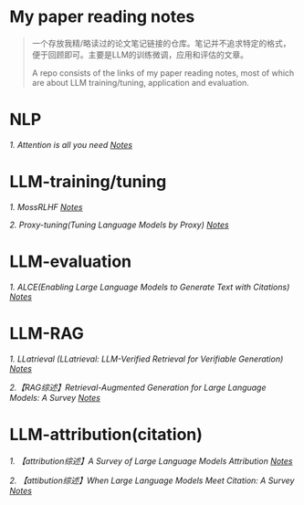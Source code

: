 # My paper reading notes
> 一个存放我精/略读过的论文笔记链接的仓库。笔记并不追求特定的格式，便于回顾即可。主要是LLM的训练微调，应用和评估的文章。
> 
> A repo consists of the links of my paper reading notes, most of which are about LLM training/tuning, application and evaluation.

# NLP
*1. Attention is all you need  [Notes](https://blog.csdn.net/major_in_data_/article/details/135584600)*


# LLM-training/tuning
*1. MossRLHF [Notes](https://www.yuque.com/g/muamuamu/woexg6/loua2xo5i80lcmmz/collaborator/join?token=BYCafWa3jjNRuNmU&source=doc_collaborator#)*

*2. Proxy-tuning(Tuning Language Models by Proxy) [Notes](https://www.yuque.com/g/muamuamu/woexg6/go5grembwz9y50qx/collaborator/join?token=8NxSZOn4X6WfjYwJ&source=doc_collaborator#)*


# LLM-evaluation
*1. ALCE(Enabling Large Language Models to Generate Text with Citations) [Notes](https://blog.csdn.net/major_in_data_/article/details/135581797)*


# LLM-RAG
*1. LLatrieval (LLatrieval: LLM-Verified Retrieval for Verifiable Generation) [Notes](https://blog.csdn.net/major_in_data_/article/details/135602450)*

*2.【RAG综述】Retrieval-Augmented Generation for Large Language Models: A Survey [Notes](https://www.yuque.com/g/muamuamu/woexg6/mhwkotb3l92cg9cv/collaborator/join?token=fQLKsxSHZ5IexhAo&source=doc_collaborator#)*


# LLM-attribution(citation)
*1. 【attribution综述】A Survey of Large Language Models Attribution  [Notes](https://www.yuque.com/g/muamuamu/woexg6/zped8bo82b359ltn/collaborator/join?token=k98sQiXzZRHCnmTd&source=doc_collaborator#)*

*2. 【attibution综述】When Large Language Models Meet Citation: A Survey [Notes](https://www.yuque.com/g/muamuamu/woexg6/rcvnx9uq56t4pip2/collaborator/join?token=9jSZHW94UqhKgT75&source=doc_collaborator#)*
